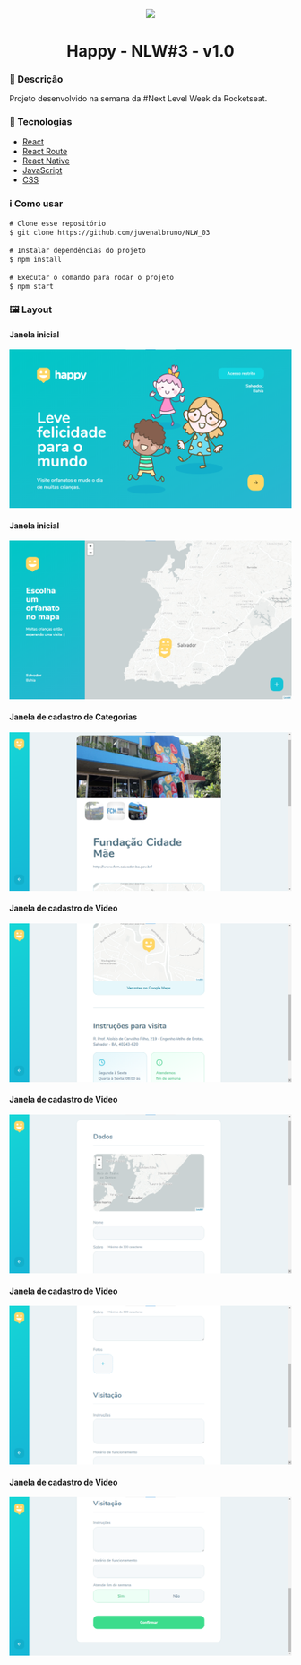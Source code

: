 <p align='center'><img width='200' src="NLW_03/web/src/images/logo.svg"/></p>
<h1 align='center'>Happy - NLW#3 - v1.0</h1>

<h3>🔖 Descrição</h3>
<p>Projeto desenvolvido na semana da #Next Level Week da Rocketseat.</p>

<h3>🚀 Tecnologias</h3>
<ul>
    <li><a href="https://reactjs.org/" target="_blank">React</a></li>
    <li><a href="https://reactrouter.com/" target="_blank">React Route</a></li>
    <li><a href="" target="_blank">React Native</a></li>
    <li><a href="" target="_blank">JavaScript</a></li>
    <li><a href="" target="_blank">CSS</a></li>
</ul>

<h3>ℹ️ Como usar</h3>

    # Clone esse repositório
    $ git clone https://github.com/juvenalbruno/NLW_03
    
    # Instalar dependências do projeto
    $ npm install
    
    # Executar o comando para rodar o projeto
    $ npm start

<h3>🖼 Layout</h3>
<h4>Janela inicial</h4>
<img src="./Happy/happy01.png">
<br/>
<h4>Janela inicial</h4>
<img src="./Happy/happy02.png">
<br/>
<h4>Janela de cadastro de Categorias</h4>
<img src="./Happy/happy03.png">
<br/>
<h4>Janela de cadastro de Video</h4>
<img src="./Happy/happy04.png">
<br/>
<h4>Janela de cadastro de Video</h4>
<img src="./Happy/happy05.png">
<br/>
<h4>Janela de cadastro de Video</h4>
<img src="./Happy/happy06.png">
<br/>
<h4>Janela de cadastro de Video</h4>
<img src="./Happy/happy07.png">
